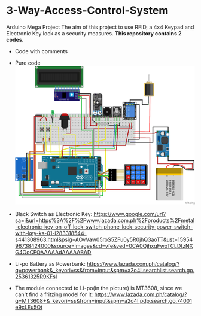 # 3-Way-Access-Control-System
Arduino Mega Project 
The aim of this project to use RFID, a 4x4 Keypad and Electronic Key lock as a security measures.
**This repository contains 2 codes.**

* Code with comments
* Pure code
![Project Wirings](https://raw.githubusercontent.com/midac0522/3-Way-Access-Control-System/master/3-Way%20Access%20Control%20System/Misc/fritzing/3-Way%20Access%20Control%20System.png)

* Black Switch as Electronic Key: https://www.google.com/url?sa=i&url=https%3A%2F%2Fwww.lazada.com.ph%2Fproducts%2Fmetal-electronic-key-on-off-lock-switch-phone-lock-security-power-switch-with-key-ks-01-i283318544-s441308963.html&psig=AOvVaw05roS5ZFu0y5R0jhQ3aoTT&ust=1595496738424000&source=images&cd=vfe&ved=0CA0QjhxqFwoTCLDtzNXG4OoCFQAAAAAdAAAAABAD
* Li-po Battery as Powerbank: https://www.lazada.com.ph/catalog/?q=powerbank&_keyori=ss&from=input&spm=a2o4l.searchlist.search.go.25361325R9KFsl
* The module connected to Li-po(in the picture) is MT3608, since we can't find a fritzing model for it: https://www.lazada.com.ph/catalog/?q=MT3608+&_keyori=ss&from=input&spm=a2o4l.pdp.search.go.74001e9cLEu5Ot

